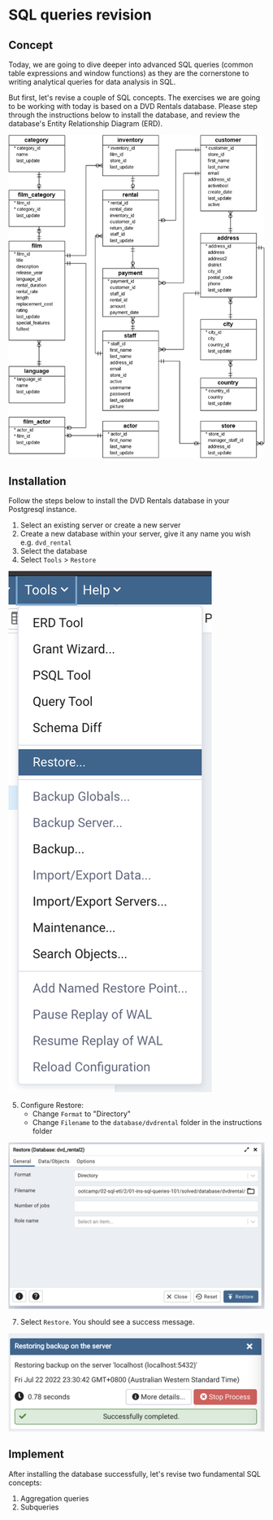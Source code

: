 # SQL queries revision

## Concept

Today, we are going to dive deeper into advanced SQL queries (common table expressions and window functions) as they are the cornerstone to writing analytical queries for data analysis in SQL. 

But first, let's revise a couple of SQL concepts. The exercises we are going to be working with today is based on a DVD Rentals database. Please step through the instructions below to install the database, and review the database's Entity Relationship Diagram (ERD). 

![erd-diagram.png](erd-diagram.png)


## Installation

Follow the steps below to install the DVD Rentals database in your Postgresql instance. 

1. Select an existing server or create a new server 
2. Create a new database within your server, give it any name you wish e.g. `dvd_rental`
3. Select the database 
4. Select `Tools` > `Restore` 

![images-installation/image1.png](images-installation/image1.png)

5. Configure Restore: 
    - Change `Format` to "Directory"
    - Change `Filename` to the `database/dvdrental` folder in the instructions folder 

![images-installation/image2.png](images-installation/image2.png)

7. Select `Restore`. You should see a success message. 

![images-installation/image3.png](images-installation/image3.png)

## Implement 

After installing the database successfully, let's revise two fundamental SQL concepts: 

1. Aggregation queries 
2. Subqueries 